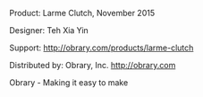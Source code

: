 Product: Larme Clutch, November 2015

Designer: Teh Xia Yin

Support:  http://obrary.com/products/larme-clutch

Distributed by:  Obrary, Inc.  http://obrary.com

Obrary - Making it easy to make